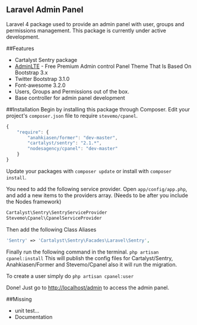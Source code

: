 ## Laravel Admin Panel

Laravel 4 package used to provide an admin panel with user, groups and permissions management.
This package is currently under active development.

##Features
* Cartalyst Sentry package
* [AdminLTE](https://github.com/almasaeed2010/AdminLTE) - Free Premium Admin control Panel Theme That Is Based On Bootstrap 3.x
* Twitter Bootstrap 3.1.0
* Font-awesome 3.2.0
* Users, Groups and Permissions out of the box.
* Base controller for admin panel development

##Installation
Begin by installing this package through Composer. Edit your project's `composer.json` file to require `stevemo/cpanel`.

```javascript
{
    "require": {
        "anahkiasen/former": "dev-master",
        "cartalyst/sentry": "2.1.*",
        "nodesagency/cpanel": "dev-master"
    }
}
```

Update your packages with `composer update` or install with `composer install`.

You need to add the following service provider. 
Open `app/config/app.php`, and add a new items to the providers array.
(Needs to be after you include the Nodes framework)
```php
Cartalyst\Sentry\SentryServiceProvider
Stevemo\Cpanel\CpanelServiceProvider
```

Then add the following Class Aliases
```php
'Sentry' => 'Cartalyst\Sentry\Facades\Laravel\Sentry',
```

Finally run the following command in the terminal. `php artisan cpanel:install`
This will publish the config files for Cartalyst/Sentry, Anahkiasen/Former and Stevemo/Cpanel also it will run the migration.

To create a user simply do `php artisan cpanel:user`

Done! Just go to [http://localhost/admin](http://localhost/admin) to access the admin panel.

##Missing
* unit test…
* Documentation
